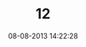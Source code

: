 ---
layout: post
title:  "12"
date: 08-08-2013 14:22:28
categories: jekyll update
language: 'ru'
image: 012.png
---